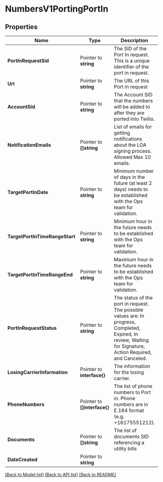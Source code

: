 # NumbersV1PortingPortIn

## Properties

Name | Type | Description | Notes
------------ | ------------- | ------------- | -------------
**PortInRequestSid** | Pointer to **string** | The SID of the Port In request. This is a unique identifier of the port in request. |
**Url** | Pointer to **string** | The URL of this Port In request |
**AccountSid** | Pointer to **string** | The Account SID that the numbers will be added to after they are ported into Twilio. |
**NotificationEmails** | Pointer to **[]string** | List of emails for getting notifications about the LOA signing process. Allowed Max 10 emails. |
**TargetPortInDate** | Pointer to **string** | Minimum number of days in the future (at least 2 days) needs to be established with the Ops team for validation. |
**TargetPortInTimeRangeStart** | Pointer to **string** | Minimum hour in the future needs to be established with the Ops team for validation. |
**TargetPortInTimeRangeEnd** | Pointer to **string** | Maximum hour in the future needs to be established with the Ops team for validation. |
**PortInRequestStatus** | Pointer to **string** | The status of the port in request. The possible values are: In progress, Completed, Expired, In review, Waiting for Signature, Action Required, and Canceled. |
**LosingCarrierInformation** | Pointer to **interface{}** | The information for the losing carrier.  |
**PhoneNumbers** | Pointer to **[]interface{}** | The list of phone numbers to Port in. Phone numbers are in E.164 format (e.g. +16175551212). |
**Documents** | Pointer to **[]string** | The list of documents SID referencing a utility bills |
**DateCreated** | Pointer to **string** |  |

[[Back to Model list]](../README.md#documentation-for-models) [[Back to API list]](../README.md#documentation-for-api-endpoints) [[Back to README]](../README.md)


